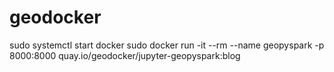 # geodocker

sudo systemctl start docker
sudo docker run -it --rm --name geopyspark -p 8000:8000 quay.io/geodocker/jupyter-geopyspark:blog
